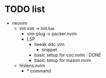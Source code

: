 # TODO list

- neovim
  - init.vim → init.lua
    - vim-plug → packer.nvim
    - LSP
      - tweak ddc.vim
        - snippet
      - basic setup for coc.nvim : DONE
      - basic setup for mason.nvim
  - hlslens.nvim
    - \* command
